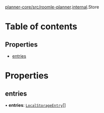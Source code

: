 [planner-core/src/roomle-planner](../modules/planner_core_src_roomle_planner.md).[internal](../modules/planner_core_src_roomle_planner._internal_.md).Store

# Table of contents

## Properties

- [entries](planner_core_src_roomle_planner._internal_.Store.md#entries)

# Properties

## entries

• **entries**: [`LocalStorageEntry`](planner_core_src_roomle_planner._internal_.LocalStorageEntry.md)[]
